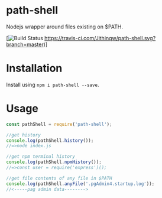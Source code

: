 # path-shell

Nodejs wrapper around files existing on $PATH.

[![Build Status](https://travis-ci.com/Jithinqw/path-shell)
https://travis-ci.com/Jithinqw/path-shell.svg?branch=master)]

# Installation

Install using `npm i path-shell --save`.

# Usage

```javascript
const pathShell = require('path-shell');

//get history
console.log(pathShell.history());
//=>node index.js

//get npm terminal history
console.log(pathShell.npmHistory());
//=>const user = require('express')();

//get file contents of any file in $PATH
console.log(pathShell.anyFile('.pgAdmin4.startup.log'));
//<-----pag admin data-------->
```
